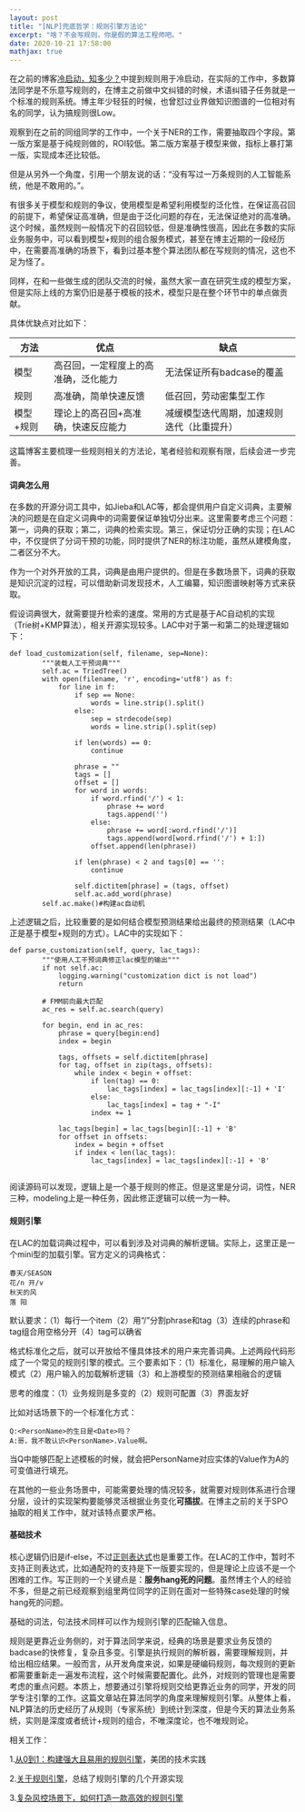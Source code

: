 ```yaml
---
layout: post
title: "[NLP]兜底哲学：规则引擎方法论"
excerpt: "啥？不会写规则，你是假的算法工程师吧。"
date: 2020-10-21 17:58:00
mathjax: true
---
```


在之前的博客[冷启动，知多少？](https://zhpmatrix.github.io/2020/06/26/cold-start-in-dialogue/)中提到规则用于冷启动，在实际的工作中，多数算法同学是不乐意写规则的，在博主之前做中文纠错的时候，术语纠错子任务就是一个标准的规则系统。博主年少轻狂的时候，也曾怼过业界做知识图谱的一位相对有名的同学，认为搞规则很Low。

观察到在之前的同组同学的工作中，一个关于NER的工作，需要抽取四个字段。第一版方案是基于纯规则做的，ROI较低。第二版方案基于模型来做，指标上暴打第一版，实现成本还比较低。

但是从另外一个角度，引用一个朋友说的话：“没有写过一万条规则的人工智能系统，他是不敢用的。”。

有很多关于模型和规则的争议，使用模型是希望利用模型的泛化性，在保证高召回的前提下，希望保证高准确，但是由于泛化问题的存在，无法保证绝对的高准确。这个时候，虽然规则一般情况下的召回较低，但是准确性很高，因此在多数的实际业务服务中，可以看到模型+规则的组合服务模式，甚至在博主近期的一段经历中，在需要高准确的场景下，看到过基本整个算法团队都在写规则的情况，这也不足为怪了。

同样，在和一些做生成的团队交流的时候，虽然大家一直在研究生成的模型方案，但是实际上线的方案仍旧是基于模板的技术，模型只是在整个环节中的单点做贡献。

具体优缺点对比如下：

|方法|优点|缺点|
|------|------|------|
|模型|高召回，一定程度上的高准确，泛化能力|无法保证所有badcase的覆盖|
|规则|高准确，简单快速反馈|低召回，劳动密集型工作|
|模型+规则|理论上的高召回+高准确，快速反应能力|减缓模型迭代周期，加速规则迭代（比重提升）|

这篇博客主要梳理一些规则相关的方法论，笔者经验和观察有限，后续会进一步完善。

#### 词典怎么用

在多数的开源分词工具中，如Jieba和LAC等，都会提供用户自定义词典，主要解决的问题是在自定义词典中的词需要保证单独切分出来。这里需要考虑三个问题：第一，词典的获取；第二，词典的检索实现。第三，保证切分正确的实现；在LAC中，不仅提供了分词干预的功能，同时提供了NER的标注功能，虽然从建模角度，二者区分不大。

作为一个对外开放的工具，词典是由用户提供的。但是在多数场景下，词典的获取是知识沉淀的过程，可以借助新词发现技术，人工编纂，知识图谱映射等方式来获取。

假设词典很大，就需要提升检索的速度。常用的方式是基于AC自动机的实现（Trie树+KMP算法），相关开源实现较多。LAC中对于第一和第二的处理逻辑如下：

```
def load_customization(self, filename, sep=None):
        """装载人工干预词典"""
        self.ac = TriedTree()
        with open(filename, 'r', encoding='utf8') as f:
            for line in f:
                if sep == None:
                    words = line.strip().split()
                else:
                    sep = strdecode(sep)
                    words = line.strip().split(sep)

                if len(words) == 0:
                    continue

                phrase = ""
                tags = []
                offset = []
                for word in words:
                    if word.rfind('/') < 1:
                        phrase += word
                        tags.append('')
                    else:
                        phrase += word[:word.rfind('/')]
                        tags.append(word[word.rfind('/') + 1:])
                    offset.append(len(phrase))

                if len(phrase) < 2 and tags[0] == '':
                    continue

                self.dictitem[phrase] = (tags, offset)
                self.ac.add_word(phrase)
        self.ac.make()#构建ac自动机
```
上述逻辑之后，比较重要的是如何结合模型预测结果给出最终的预测结果（LAC中正是基于模型+规则的方式）。LAC中的实现如下：

```
def parse_customization(self, query, lac_tags):
        """使用人工干预词典修正lac模型的输出"""
        if not self.ac:
            logging.warning("customization dict is not load")
            return

        # FMM前向最大匹配
        ac_res = self.ac.search(query)

        for begin, end in ac_res:
            phrase = query[begin:end]
            index = begin

            tags, offsets = self.dictitem[phrase]
            for tag, offset in zip(tags, offsets):
                while index < begin + offset:
                    if len(tag) == 0:
                        lac_tags[index] = lac_tags[index][:-1] + 'I'
                    else:
                        lac_tags[index] = tag + "-I"
                    index += 1

            lac_tags[begin] = lac_tags[begin][:-1] + 'B'
            for offset in offsets:
                index = begin + offset
                if index < len(lac_tags):
                    lac_tags[index] = lac_tags[index][:-1] + 'B'


```
阅读源码可以发现，逻辑上是一个基于规则的修正。但是这里是分词，词性，NER三种，modeling上是一种任务，因此修正逻辑可以统一为一种。

#### 规则引擎

在LAC的加载词典过程中，可以看到涉及对词典的解析逻辑。实际上，这里正是一个mini型的加载引擎。官方定义的词典格式：

```
春天/SEASON
花/n 开/v
秋天的风
落 阳
```

默认要求：（1）每行一个item（2）用“/”分割phrase和tag（3）连续的phrase和tag组合用空格分开（4）tag可以确省

格式标准化之后，就可以开放给不懂具体技术的用户来完善词典。上述两段代码形成了一个常见的规则引擎的模式。三个要素如下：（1）标准化，易理解的用户输入模式（2）用户输入的加载解析逻辑（3）和上游模型的预测结果相融合的逻辑

思考的维度：（1）业务规则是多变的（2）规则可配置（3）界面友好

比如对话场景下的一个标准化方式：

```
Q:<PersonName>的生日是<Date>吗？
A:哥，我不敢认识<PersonName>.Value啊。
```

当Q中能够匹配上述模板的时候，就会把PersonName对应实体的Value作为A的可变值进行填充。



在其他的一些业务场景中，可能需要处理的情况较多，就需要对规则体系进行合理分层，设计的实现架构要能够灵活根据业务变化**可插拔**。在博主之前的关于SPO抽取的相关工作中，就对该特点要求严格。


#### 基础技术

核心逻辑仍旧是if-else，不过[正则表达式](https://regexr.com)也是重要工作。在LAC的工作中，暂时不支持正则表达式，比如通配符的支持是下一版要实现的，但是理论上应该不是一个困难的工作。写正则的一个关键点是：**服务hang死的问题**。虽然博主个人的经验不多，但是之前已经观察到组里两位同学的正则在面对一些特殊case处理的时候hang死的问题。

基础的词法，句法技术同样可以作为规则引擎的匹配输入信息。

规则是更靠近业务侧的，对于算法同学来说，经典的场景是要求业务反馈的badcase的快修复，复杂且多变。引擎是执行规则的解析器，需要理解规则，并给出相应结果。一般而言，从开发角度来说，如果是硬编码规则，每次规则的更新都需要重新走一遍发布流程，这个时候需要配置化。此外，对规则的管理也是需要考虑的重点问题。本质上，想要通过引擎将规则交给更靠近业务的同学，开发的同学专注引擎的工作。这篇文章站在算法同学的角度来理解规则引擎。从整体上看，NLP算法的历史经历了从规则（专家系统）到统计到深度，但是今天的算法业务系统，实则是深度或者统计+规则的组合，不唯深度论，也不唯规则论。

相关工作：

1.[从0到1：构建强大且易用的规则引擎](https://mp.weixin.qq.com/s/E-9GR0Mun1pudC0V1nXCsg)，美团的技术实践

2.[关于规则引擎](https://zhuanlan.zhihu.com/p/54133598)，总结了规则引擎的几个开源实现

3.[复杂风控场景下，如何打造一款高效的规则引擎](https://zhuanlan.zhihu.com/p/140916822)
